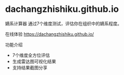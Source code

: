 # dachangzhishiku.github.io
嫡系计算器
通过7个维度测试，评估你在组织中的嫡系程度。

在线体验 https://dachangzhishiku.github.io/

功能介绍
- 7个维度全方位评估
- 生成雷达图可视化结果
- 支持结果截图分享
